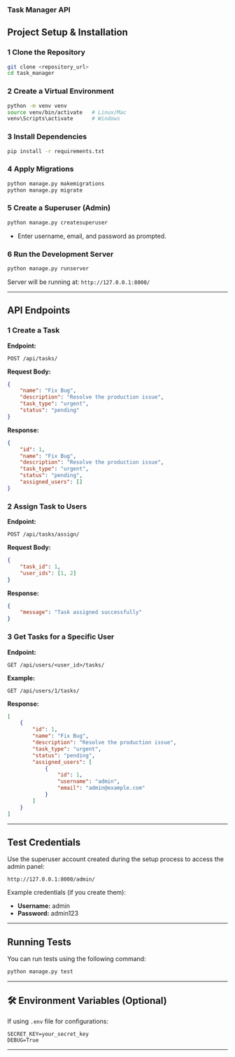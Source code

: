 ### Task Manager API

##  **Project Setup & Installation**

### 1️ **Clone the Repository**
```bash
git clone <repository_url>
cd task_manager
```

### 2️ **Create a Virtual Environment**
```bash
python -m venv venv
source venv/bin/activate   # Linux/Mac
venv\Scripts\activate      # Windows
```

### 3️ **Install Dependencies**
```bash
pip install -r requirements.txt
```

### 4️ **Apply Migrations**
```bash
python manage.py makemigrations
python manage.py migrate
```

### 5️ **Create a Superuser (Admin)**
```bash
python manage.py createsuperuser
```
- Enter username, email, and password as prompted.

### 6 **Run the Development Server**
```bash
python manage.py runserver
```
Server will be running at: `http://127.0.0.1:8000/`

---

##  **API Endpoints**

### 1️ **Create a Task**
**Endpoint:**
```
POST /api/tasks/
```
**Request Body:**
```json
{
    "name": "Fix Bug",
    "description": "Resolve the production issue",
    "task_type": "urgent",
    "status": "pending"
}
```
**Response:**
```json
{
    "id": 1,
    "name": "Fix Bug",
    "description": "Resolve the production issue",
    "task_type": "urgent",
    "status": "pending",
    "assigned_users": []
}
```

### 2️ **Assign Task to Users**
**Endpoint:**
```
POST /api/tasks/assign/
```
**Request Body:**
```json
{
    "task_id": 1,
    "user_ids": [1, 2]
}
```
**Response:**
```json
{
    "message": "Task assigned successfully"
}
```

### 3️ **Get Tasks for a Specific User**
**Endpoint:**
```
GET /api/users/<user_id>/tasks/
```
**Example:**
```
GET /api/users/1/tasks/
```
**Response:**
```json
[
    {
        "id": 1,
        "name": "Fix Bug",
        "description": "Resolve the production issue",
        "task_type": "urgent",
        "status": "pending",
        "assigned_users": [
            {
                "id": 1,
                "username": "admin",
                "email": "admin@example.com"
            }
        ]
    }
]
```

---

##  **Test Credentials**
Use the superuser account created during the setup process to access the admin panel:
```
http://127.0.0.1:8000/admin/
```

Example credentials (if you create them):
- **Username:** admin
- **Password:** admin123

---

##  **Running Tests**
You can run tests using the following command:
```bash
python manage.py test
```

---

## 🛠 **Environment Variables (Optional)**
If using `.env` file for configurations:
```
SECRET_KEY=your_secret_key
DEBUG=True
```

---




